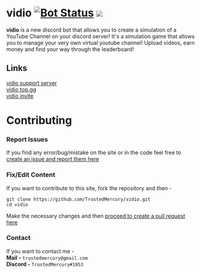 # vidio [![Bot Status](https://top.gg/api/widget/status/689210550680682560.svg?noavatar=True)](https://top.gg/bot/689210550680682560) [![](https://top.gg/api/widget/servers/689210550680682560.svg?noavatar=True)](https://top.gg/bot/689210550680682560)

**vidio** is a new discord bot that allows
you to create a simulation of a YouTube
Channel on your discord server! It's a
simulation game that allows you to manage
your very own virtual youtube channel!
Upload videos, earn money and find your
way through the leaderboard!

## Links  
[vidio support server](https://discord.gg/pGzQUvE)  
[vidio top.gg](https://top.gg/bot/689210550680682560)    
[vidio invite](https://top.gg/bot/689210550680682560)

# Contributing

### Report Issues
If you find any error/bug/mistake 
on the site or in the code feel free to 
[create an issue and report them here](https://github.com/TrustedMercury/vidio/issues)

### Fix/Edit Content
If you want to contribute to this site, fork the repository and then -
```
git clone https://github.com/TrustedMercury/vidio.git
cd vidio
```
Make the necessary changes and then
 [proceed to create a pull request here](https://github.com/TrustedMercury/trustedmercury.github.io/pulls)

### Contact
If you want to contact me -  
**Mail -** ```trustedmercury@gmail.com```  
**Discord -** ```TrustedMercury#1953```
